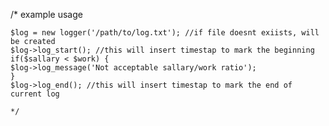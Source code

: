 /* 
    example usage 
     
    $log = new logger('/path/to/log.txt'); //if file doesnt exiists, will be created
    $log->log_start(); //this will insert timestap to mark the beginning
    if($sallary < $work) {
	$log->log_message('Not acceptable sallary/work ratio');
    }
    $log->log_end(); //this will insert timestap to mark the end of current log
     
    */

